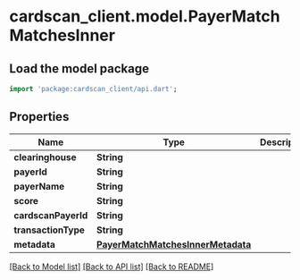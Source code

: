 # cardscan_client.model.PayerMatchMatchesInner

## Load the model package
```dart
import 'package:cardscan_client/api.dart';
```

## Properties
Name | Type | Description | Notes
------------ | ------------- | ------------- | -------------
**clearinghouse** | **String** |  | [optional] 
**payerId** | **String** |  | [optional] 
**payerName** | **String** |  | [optional] 
**score** | **String** |  | [optional] 
**cardscanPayerId** | **String** |  | [optional] 
**transactionType** | **String** |  | [optional] 
**metadata** | [**PayerMatchMatchesInnerMetadata**](PayerMatchMatchesInnerMetadata.md) |  | [optional] 

[[Back to Model list]](../README.md#documentation-for-models) [[Back to API list]](../README.md#documentation-for-api-endpoints) [[Back to README]](../README.md)


